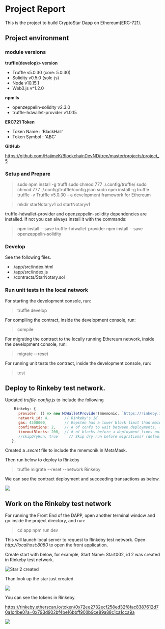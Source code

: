 # Project Report

This is the project to build CryptoStar Dapp on Ethereum(ERC-721).

## Project environment

### module versions

**truffle(develop)> version**

- Truffle v5.0.30 (core: 5.0.30)
- Solidity v0.5.0 (solc-js)
- Node v10.15.1
- Web3.js v^1.2.0

**npm ls**

- openzeppelin-solidity v2.3.0
- truffle-hdwallet-provider v1.0.15

**ERC721 Token**

- Token Name : 'BlackHall'
- Token Symbol : 'ABC'

**GitHub**

https://github.com/HajimeK/BlockchainDevND/tree/master/projects/project_5


### Setup and Prepare

>   sudo npm install -g truffl
>   sudo chmod 777 ./.config/truffle/
>   sudo chmod 777 ./.config/truffle/config.json 
>   sudo npm install -g truffle
>   truffle -v
>   Truffle v5.0.30 - a development framework for Ethereum 

>   mkdir starNotaryv1
>   cd startNotaryv1
>   

truffle-hdwallet-provider and openzeppelin-solidity dependencies are installed. If not you can always install it with the commands:

>    npm install --save truffle-hdwallet-provider
>    npm install --save openzeppelin-solidity

### Develop
See the following files.
 - ./app/src/index.html
 - ./app/src/index.js
 - ./contracts/StarNotary.sol

### Run unit tests in the local network

For starting the development console, run:

>    truffle develop

For compiling the contract, inside the development console, run:

>    compile

 For migrating the contract to the locally running Ethereum network, inside the development console, run:

 >   migrate --reset

For running unit tests the contract, inside the development console, run:

>    test

## Deploy to Rinkeby test network.

Updated *truffle-config.js* to include the following
```JavaScript
    Rinkeby: {
      provider: () => new HDWalletProvider(mnemonic, `https://rinkeby.infura.io/v3/${infuraKey}`),
      network_id: 4,       // Rinkeby's id
      gas: 4500000,        // Ropsten has a lower block limit than mainnet
      confirmations: 2,    // # of confs to wait between deployments. (default: 0)
      timeoutBlocks: 200,  // # of blocks before a deployment times out  (minimum/default: 50)
      //skipDryRun: true     // Skip dry run before migrations? (default: false for public nets )
   },
```

Created a *.secret* file to include the mnemonik in MetaMask.

Then run below to deploy to Rinkeby
>    truffle migrate --reset --network Rinkeby

We can see the contract deployment and succeeding transactions as below.

![](2019-08-06-14-57-40.png)

## Work on the Rinkeby test network

For running the Front End of the DAPP, open another terminal window and go inside the project directory, and run:
>   cd app
>   npm run dev

This will launch local server to request to Rinkeby test network.
Open *http://localhost:8080* to open the front application.

Create start with below, for example,
Start Name: Start002, id 2 was created in Rinkeby test network.

![Star 2 created](2019-08-06-14-48-13.png)

Than look up the star just created.

![](2019-08-06-14-50-01.png)

You can see the tokens in Rinkeby.

https://rinkeby.etherscan.io/token/0x72ee2732ecf258ed32f8fac8387612d70a1c4be0?a=0x793d902bf4be16bbff900b9ce89a88c1ca1cca9a

![](2019-08-06-14-55-17.png)
